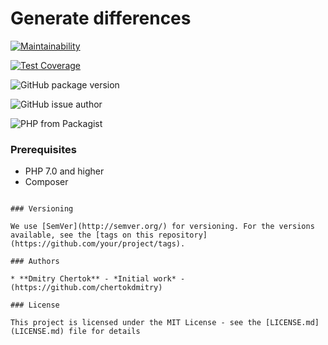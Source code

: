 #  Generate differences

[![Maintainability](https://api.codeclimate.com/v1/badges/29466b0dc88b46eb7a39/maintainability)](https://codeclimate.com/github/chertokdmitry/project-lvl2-s277/maintainability)

[![Test Coverage](https://api.codeclimate.com/v1/badges/29466b0dc88b46eb7a39/test_coverage)](https://codeclimate.com/github/chertokdmitry/project-lvl2-s277/test_coverage)

![GitHub package version](https://img.shields.io/github/package-json/v/badges/shields.svg)

![GitHub issue author](https://img.shields.io/github/issues/detail/u/badges/shields/979.svg)

![PHP from Packagist](https://img.shields.io/packagist/php-v/symfony/symfony.svg)



### Prerequisites

* PHP 7.0 and higher
* Composer

```

### Versioning

We use [SemVer](http://semver.org/) for versioning. For the versions available, see the [tags on this repository](https://github.com/your/project/tags). 

### Authors

* **Dmitry Chertok** - *Initial work* - (https://github.com/chertokdmitry)

### License

This project is licensed under the MIT License - see the [LICENSE.md](LICENSE.md) file for details
